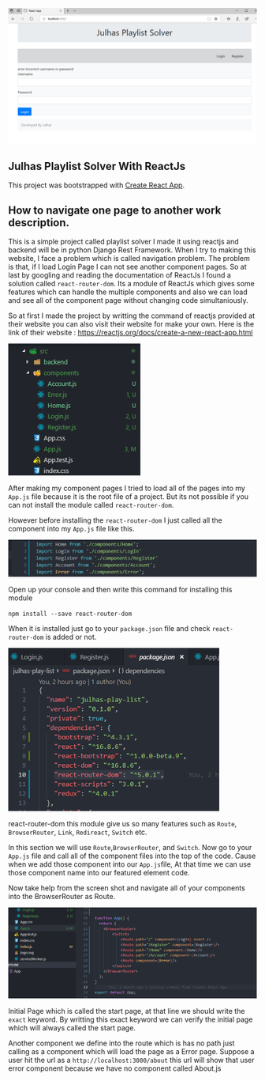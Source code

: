 
![alt text](https://github.com/Maxyee/Julhas_Playlist_Solver_ReactJS/blob/master/ScreenShots/loginPage.png)

## Julhas Playlist Solver With ReactJs

This project was bootstrapped with [Create React App](https://github.com/facebook/create-react-app).


## How to navigate one page to another work description.

This is a simple project called playlist solver I made it using reactjs and backend will be in python Django Rest Framework. When I try to making this website, I face a problem which is called navigation problem. The problem is that, if I load Login Page I can not see another component pages. So at last by googling and reading the documentation of ReactJs I found a solution called `react-router-dom`.
Its a module of ReactJs which gives some features which can handle the multiple components and also we can load and see all of the component page without changing code simultaniously.

So at first I made the project by writting the command of reactjs provided at their website you can also visit their website for make your own.
Here is the link of their website : https://reactjs.org/docs/create-a-new-react-app.html

![alt text](https://github.com/Maxyee/Julhas_Playlist_Solver_ReactJS/blob/master/ScreenShots/componentStucture.png)

After making my component pages I tried to load all of the pages into my `App.js` file because it is the root file of a project. But its not possible if you can not install the module called `react-router-dom`.

However before installing the `react-router-dom` I just called all the component into my `App.js` file like this.

![alt text](https://github.com/Maxyee/Julhas_Playlist_Solver_ReactJS/blob/master/ScreenShots/allcomponent.png)

Open up your console and then write this command for installing this module

`npm install --save react-router-dom`

When it is installed just go to your `package.json` file and check `react-router-dom` is added or not.

![alt text](https://github.com/Maxyee/Julhas_Playlist_Solver_ReactJS/blob/master/ScreenShots/packageJson.png)

react-router-dom this module give us so many features such as `Route`, `BrowserRouter`, `Link`, `Redireact`, `Switch` etc.

In this section we will use `Route`,`BrowserRouter`, and `Switch`. Now go to your `App.js` file and call all of the component files into
the top of the code. Cause when we add those component into our `App.js`file, At that time we can use those component name into our featured element code.

Now take help from the screen shot and navigate all of your components into the BrowserRouter as Route. 

![alt text](https://github.com/Maxyee/Julhas_Playlist_Solver_ReactJS/blob/master/ScreenShots/defineRoute.png)

Initial Page which is called the start page, at that line we should write the `exact` keyword. By writting this exact keyword we can verify the initial page which will always called the start page. 

Another component we define into the route which is has no path just calling as a component which will load the page as a Error page. Suppose a user hit the url as a `http://localhost:3000/about` this url will show that user error component because we have no component called About.js


